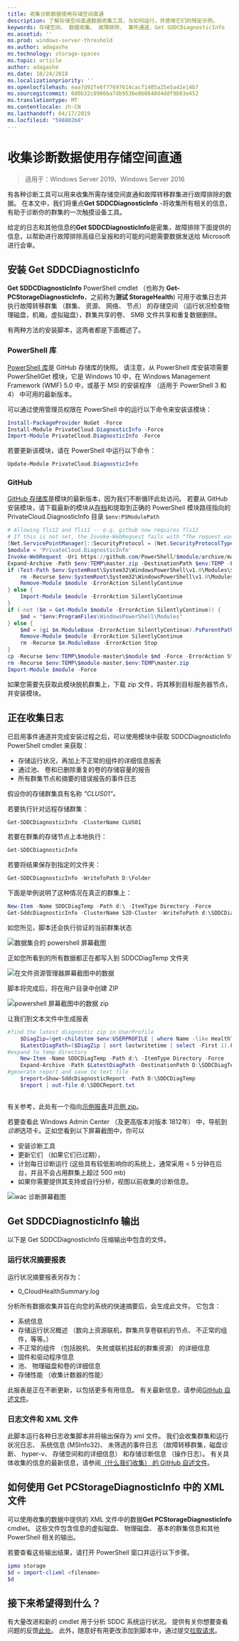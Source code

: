 ```yaml
---
title: 收集诊断数据使用存储空间直通
description: 了解存储空间直通数据收集工具，与如何运行，并使用它们的特定示例。
keywords: 存储空间、 数据收集、 故障排除、 事件通道，Get SDDCDiagnosticInfo
ms.assetid: ''
ms.prod: windows-server-threshold
ms.author: adagashe
ms.technology: storage-spaces
ms.topic: article
author: adagashe
ms.date: 10/24/2018
ms.localizationpriority: ''
ms.openlocfilehash: eaa7d92fe6f77697614cacf1405a25e5a42e14b7
ms.sourcegitcommit: 0d0b32c8986ba7db9536e0b8648d4ddf9b03e452
ms.translationtype: MT
ms.contentlocale: zh-CN
ms.lasthandoff: 04/17/2019
ms.locfileid: "59880268"
---
```

# <a name="collect-diagnostic-data-with-storage-spaces-direct"></a>收集诊断数据使用存储空间直通

> 适用于：Windows Server 2019、Windows Server 2016

有各种诊断工具可以用来收集所需存储空间直通和故障转移群集进行故障排除的数据。 在本文中，我们将重点**Get SDDCDiagnosticInfo** -将收集所有相关的信息，有助于诊断你的群集的一次触摸设备工具。

<!-- The health summary report is a great start to understanding the status of your system to start diagnosing an issue. -->

给定的日志和其他信息的**Get SDDCDiagnosticInfo**是密集，故障排除下面提供的信息，以帮助进行故障排除高级已呈报和的可能的问题需要数据发送给 Microsoft 进行会审。

<!--
## Collecting live dumps

Windows will trigger the collection of a ``` LiveDump ``` when there are known resources that are hanging in kernel calls. ``` RHS ``` will trigger ```LiveDump``` collection if both the resource type and cluster ``` DumpPolicy ``` are set to 1. For physical disk it is set out of the box
-->

## <a name="installing-get-sddcdiagnosticinfo"></a>安装 Get SDDCDiagnosticInfo

**Get SDDCDiagnosticInfo** PowerShell cmdlet （也称为 **Get-PCStorageDiagnosticInfo**，之前称为**测试 StorageHealth**) 可用于收集日志并执行故障转移群集 （群集、 资源、 网络、 节点） 的存储空间 （运行状况检查物理磁盘，机箱，虚拟磁盘），群集共享的卷、 SMB 文件共享和重复数据删除。 

有两种方法的安装脚本，这两者都是下面概述了。

### <a name="powershell-gallery"></a>PowerShell 库

[PowerShell 库](https://www.powershellgallery.com/packages/PrivateCloud.DiagnosticInfo)是 GitHub 存储库的快照。 请注意，从 PowerShell 库安装项需要 PowerShellGet 模块，它是 Windows 10 中，在 Windows Management Framework (WMF) 5.0 中，或基于 MSI 的安装程序 （适用于 PowerShell 3 和 4） 中可用的最新版本。

可以通过使用管理员权限在 PowerShell 中的运行以下命令来安装该模块：

``` PowerShell
Install-PackageProvider NuGet -Force
Install-Module PrivateCloud.DiagnosticInfo -Force
Import-Module PrivateCloud.DiagnosticInfo -Force
```

若要更新该模块，请在 PowerShell 中运行以下命令：

``` PowerShell
Update-Module PrivateCloud.DiagnosticInfo
```

### <a name="github"></a>GitHub

[GitHub 存储库](https://github.com/PowerShell/PrivateCloud.DiagnosticInfo/)是模块的最新版本，因为我们不断循环此处访问。 若要从 GitHub 安装模块，请下载最新的模块从[存档](https://github.com/PowerShell/PrivateCloud.DiagnosticInfo/archive/master.zip)和提取到正确的 PowerShell 模块路径指向的 PrivateCloud.DiagnosticInfo 目录 ```$env:PSModulePath```

``` PowerShell
# Allowing Tls12 and Tls11 -- e.g. github now requires Tls12
# If this is not set, the Invoke-WebRequest fails with "The request was aborted: Could not create SSL/TLS secure channel."
[Net.ServicePointManager]::SecurityProtocol = [Net.SecurityProtocolType]::Tls12
$module = 'PrivateCloud.DiagnosticInfo'
Invoke-WebRequest -Uri https://github.com/PowerShell/$module/archive/master.zip -OutFile $env:TEMP\master.zip
Expand-Archive -Path $env:TEMP\master.zip -DestinationPath $env:TEMP -Force
if (Test-Path $env:SystemRoot\System32\WindowsPowerShell\v1.0\Modules\$module) {
    rm -Recurse $env:SystemRoot\System32\WindowsPowerShell\v1.0\Modules\$module -ErrorAction Stop
    Remove-Module $module -ErrorAction SilentlyContinue
} else {
    Import-Module $module -ErrorAction SilentlyContinue
} 
if (-not ($m = Get-Module $module -ErrorAction SilentlyContinue)) {
    $md = "$env:ProgramFiles\WindowsPowerShell\Modules"
} else {
    $md = (gi $m.ModuleBase -ErrorAction SilentlyContinue).PsParentPath
    Remove-Module $module -ErrorAction SilentlyContinue
    rm -Recurse $m.ModuleBase -ErrorAction Stop
}
cp -Recurse $env:TEMP\$module-master\$module $md -Force -ErrorAction Stop
rm -Recurse $env:TEMP\$module-master,$env:TEMP\master.zip
Import-Module $module -Force

``` 

如果您需要先获取此模块脱机群集上，下载 zip 文件，将其移到目标服务器节点，并安装模块。

## <a name="gathering-logs"></a>正在收集日志

已启用事件通道并完成安装过程之后，可以使用模块中获取 SDDCDiagnosticInfo PowerShell cmdlet 来获取：

- 存储运行状况，再加上不正常的组件的详细信息报表
- 通过池、 卷和已删除重复的卷的存储容量的报告
- 所有群集节点和摘要的错误报告的事件日志

假设你的存储群集具有名称 *"CLUS01"。*

若要执行针对远程存储群集：

``` PowerShell
Get-SDDCDiagnosticInfo -ClusterName CLUS01
```

若要在群集的存储节点上本地执行：

``` PowerShell
Get-SDDCDiagnosticInfo
```

若要将结果保存到指定的文件夹：

``` PowerShell
Get-SDDCDiagnosticInfo -WriteToPath D:\Folder 
```

下面是举例说明了这种情况在真正的群集上：

``` PowerShell
New-Item -Name SDDCDiagTemp -Path d:\ -ItemType Directory -Force
Get-SddcDiagnosticInfo -ClusterName S2D-Cluster -WriteToPath d:\SDDCDiagTemp
```

如您所见，脚本还会执行验证的当前群集状态

![数据集合的 powershell 屏幕截图](media/data-collection/CollectData.png)

正如您所看到的所有数据都正在都写入到 SDDCDiagTemp 文件夹

![在文件资源管理器屏幕截图中的数据](media/data-collection/CollectDataFolder.png)

脚本将完成后，将在用户目录中创建 ZIP

![powershell 屏幕截图中的数据 zip](media/data-collection/CollectDataResult.png)

让我们到文本文件中生成报表

```PowerShell
#find the latest diagnostic zip in UserProfile
    $DiagZip=(get-childitem $env:USERPROFILE | where Name -like HealthTest*.zip)
    $LatestDiagPath=($DiagZip | sort lastwritetime | select -First 1).FullName
#expand to temp directory
    New-Item -Name SDDCDiagTemp -Path d:\ -ItemType Directory -Force
    Expand-Archive -Path $LatestDiagPath -DestinationPath D:\SDDCDiagTemp -Force
#generate report and save to text file
    $report=Show-SddcDiagnosticReport -Path D:\SDDCDiagTemp
    $report | out-file d:\SDDCReport.txt
    
```

有关参考，此处有一个指向[示例报表](https://github.com/Microsoft/WSLab/blob/dev/Scenarios/S2D%20Tools/Get-SDDCDiagnosticInfo/SDDCReport.txt)并[示例 zip](https://github.com/Microsoft/WSLab/blob/dev/Scenarios/S2D%20Tools/Get-SDDCDiagnosticInfo/HealthTest-S2D-Cluster-20180522-1546.ZIP)。

若要查看此 Windows Admin Center （及更高版本对版本 1812年） 中，导航到*诊断*选项卡。正如您看到以下屏幕截图中，你可以 

- 安装诊断工具
- 更新它们 （如果它们已过期）， 
- 计划每日诊断运行 (这些具有较低影响你的系统上，通常采用 < 5 分钟在后台，并且不会占用群集上超过 500 mb)
- 如果你需要提供其支持或自行分析，视图以前收集的诊断信息。

![wac 诊断屏幕截图](media/data-collection/Wac.png)

## <a name="get-sddcdiagnosticinfo-output"></a>Get SDDCDiagnosticInfo 输出

以下是 Get SDDCDiagnosticInfo 压缩输出中包含的文件。

### <a name="health-summary-report"></a>运行状况摘要报表

运行状况摘要报表另存为：
- 0_CloudHealthSummary.log

分析所有数据收集并旨在向您的系统的快速摘要后，会生成此文件。 它包含：

- 系统信息
- 存储运行状况概述 （数向上资源联机，群集共享卷联机的节点、 不正常的组件，等等。）
- 不正常的组件 （包括脱机、 失败或联机挂起的群集资源） 的详细信息
- 固件和驱动程序信息
- 池、 物理磁盘和卷的详细信息
- 存储性能 （收集计数器的性能）

此报表是正在不断更新，以包括更多有用信息。 有关最新信息，请参阅[GitHub 自述文件](https://github.com/PowerShell/PrivateCloud.DiagnosticInfo/edit/master/README.md)。

### <a name="logs-and-xml-files"></a>日志文件和 XML 文件

此脚本运行各种日志收集脚本并将输出保存为 xml 文件。 我们会收集群集和运行状况日志、 系统信息 (MSInfo32)、 未筛选的事件日志 （故障转移群集，磁盘诊断、 hyper-v、 存储空间和的详细信息） 和存储诊断信息 （操作日志）。 有关具体收集的信息的最新信息，请参阅[（什么我们收集） 的 GitHub 自述文件](https://github.com/PowerShell/PrivateCloud.DiagnosticInfo/blob/master/README.md#what-does-the-cmdlet-output-include)。

<!--
## Enabling event channels

When Windows Server is installed, many event channels are enabled by default. But sometimes when diagnosing an issue, we want to be able to enable some of these event channels since it will help in triaging and diagnosing system issues.

You could enable additional event channels on each server node in your cluster as needed; however, this approach presents two problems:

1. You need to remember to enable the same event channels on every new server node that you add to your cluster.
2. When diagnosing, it can be tedious to enable specific event channels, reproduce the error, and repeat this process until you root cause.

To avoid these issues, you can enable event channels on cluster startup. The list of enabled event channels on your cluster can be configured using the public property **EnabledEventLogs**. By default, the following event channels are enabled:

```powershell
PS C:\Windows\system32> (get-cluster).EnabledEventLogs
```

Here's an example of the output:
```
Microsoft-Windows-Hyper-V-VmSwitch-Diagnostic,4,0xFFFFFFFD
Microsoft-Windows-SMBDirect/Debug,4
Microsoft-Windows-SMBServer/Analytic
Microsoft-Windows-Kernel-LiveDump/Analytic
```

The **EnabledEventLogs** property is a multistring, where each string is in the form: **channel-name, log-level, keyword-mask**. The **keyword-mask** can be a hexadecimal (prefix 0x), octal (prefix 0), or decimal number (no prefix) number that each event contains (so you can filter by it). For instance, to add a new event channel to the list and to configure both **log-level** and **keyword-mask** you can run:

```powershell
(get-cluster).EnabledEventLogs += "Microsoft-Windows-WinINet/Analytic,2,321"
```

If you want to set the **log-level** but keep the **keyword-mask** at its default value, you can use either of the following commands:

```powershell
(get-cluster).EnabledEventLogs += "Microsoft-Windows-WinINet/Analytic,2"
(get-cluster).EnabledEventLogs += "Microsoft-Windows-WinINet/Analytic,2,"
```

If you want to keep the **log-level** at its default value, but set the **keyword-mask** you can run the following command:

```powershell
(get-cluster).EnabledEventLogs += "Microsoft-Windows-WinINet/Analytic,,0xf1"
```

If you want to keep both the **log-level** and the **keyword-mask** at their default values, you can run any of the following commands:

```powershell
(get-cluster).EnabledEventLogs += "Microsoft-Windows-WinINet/Analytic"
(get-cluster).EnabledEventLogs += "Microsoft-Windows-WinINet/Analytic,"
(get-cluster).EnabledEventLogs += "Microsoft-Windows-WinINet/Analytic,,"
```

These event channels will be enabled on every cluster node when the cluster service starts or whenever the **EnabledEventLogs** property is changed.
-->

## <a name="how-to-consume-the-xml-files-from-get-pcstoragediagnosticinfo"></a>如何使用 Get PCStorageDiagnosticInfo 中的 XML 文件
可以使用收集的数据中提供的 XML 文件中的数据**Get PCStorageDiagnosticInfo** cmdlet。 这些文件包含信息的虚拟磁盘、 物理磁盘、 基本的群集信息和其他 PowerShell 相关的输出。 

若要查看这些输出结果，请打开 PowerShell 窗口并运行以下步骤。 

```PowerShell
ipmo storage
$d = import-clixml <filename> 
$d
```

## <a name="what-to-expect-next"></a>接下来希望得到什么？
有大量改进和新的 cmdlet 用于分析 SDDC 系统运行状况。
提供有关你想要查看问题的反馈[此处](https://github.com/PowerShell/PrivateCloud.DiagnosticInfo/issues)。 此外，随意好有用更改添加到脚本中，通过提交[拉取请求](https://github.com/PowerShell/PrivateCloud.DiagnosticInfo/pulls)。
